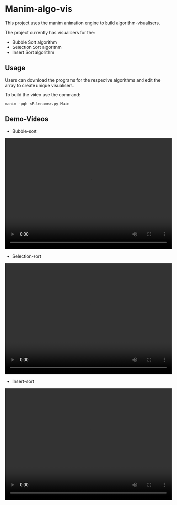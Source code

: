 # Manim-algo-vis
This project uses the manim animation engine to build algorithm-visualisers.

The project currently has visualisers for the:
* Bubble Sort algorithm
* Selection Sort algorithm
* Insert Sort algorithm

## Usage
Users can download the programs for the respective algorithms and edit the array to create unique visualisers.

To build the video use the command:
```Terminal
manim -pqh <Filename>.py Main
```
## Demo-Videos
* Bubble-sort

<video src="./demo_vids/bubbleSort.mp4" width="540" height="360" controls></video>

* Selection-sort

<video src="./demo_vids/selectionSort.mp4" width="540" height="360" controls></video>

* Insert-sort

<video src="./demo_vids/insertSort.mp4" width="540" height="360" controls></video>
